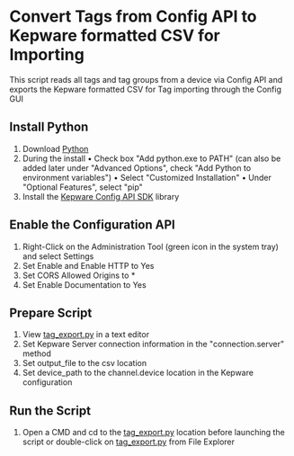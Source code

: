 # Convert Tags from Config API to Kepware formatted CSV for Importing

This script reads all tags and tag groups from a device via Config API and exports the Kepware formatted CSV for Tag importing through the Config GUI

## Install Python

1. Download [Python](https://www.python.org/downloads/)
2. During the install
    • Check box "Add python.exe to PATH" (can also be added later under "Advanced Options", check "Add Python to environment variables")
    • Select "Customized Installation"
    • Under "Optional Features", select "pip"
3. Install the [Kepware Config API SDK](https://github.com/PTCInc/Kepware-ConfigAPI-SDK-Python) library

## Enable the Configuration API

1. Right-Click on the Administration Tool (green icon in the system tray) and select Settings
2. Set Enable and Enable HTTP to Yes
3. Set CORS Allowed Origins to *
4. Set Enable Documentation to Yes

## Prepare Script

1. View [tag_export.py](tag_export.py) in a text editor
2. Set Kepware Server connection information in the "connection.server" method
3. Set output_file to the csv location
4. Set device_path to the channel.device location in the Kepware configuration

## Run the Script

1. Open a CMD and cd to the [tag_export.py](tag_export.py) location before launching the script or double-click on [tag_export.py](tag_export.py) from File Explorer
